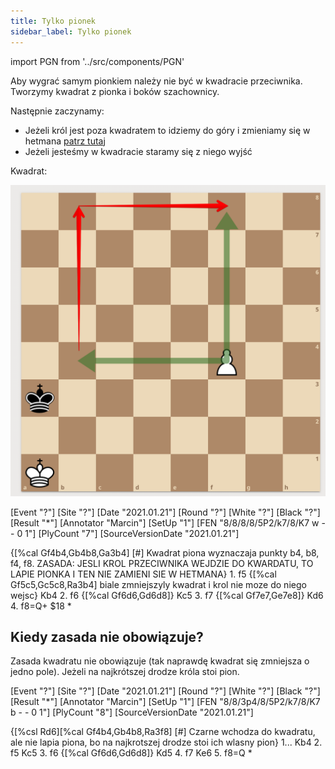 ```yaml
---
title: Tylko pionek
sidebar_label: Tylko pionek
---
```


import PGN from '../src/components/PGN'

Aby wygrać samym pionkiem należy nie być w kwadracie przeciwnika. Tworzymy kwadrat z pionka i boków szachownicy.

Następnie zaczynamy:

* Jeżeli król jest poza kwadratem to idziemy do góry i zmieniamy się w hetmana [patrz tutaj](krol_i_hetman.md)
* Jeżeli jesteśmy w kwadracie staramy się z niego wyjść

Kwadrat:

![kwadrat](kwadrat.png)


<PGN>
[Event "?"]
[Site "?"]
[Date "2021.01.21"]
[Round "?"]
[White "?"]
[Black "?"]
[Result "*"]
[Annotator "Marcin"]
[SetUp "1"]
[FEN "8/8/8/8/5P2/k7/8/K7 w - - 0 1"]
[PlyCount "7"]
[SourceVersionDate "2021.01.21"]

{[%cal Gf4b4,Gb4b8,Ga3b4] [#] Kwadrat piona wyznaczaja punkty b4, b8, f4, f8.
ZASADA: JESLI KROL PRZECIWNIKA WEJDZIE DO KWARDATU, TO LAPIE PIONKA I TEN NIE
ZAMIENI SIE W HETMANA} 1. f5 {[%cal Gf5c5,Gc5c8,Ra3b4] biale zmniejszyly
kwadrat i krol nie moze do niego wejsc} Kb4 2. f6 {[%cal Gf6d6,Gd6d8]} Kc5 3.
f7 {[%cal Gf7e7,Ge7e8]} Kd6 4. f8=Q+ $18 *
</PGN>

## Kiedy zasada nie obowiązuje?

Zasada kwadratu nie obowiązuje (tak naprawdę kwadrat się zmniejsza o jedno pole).
Jeżeli na najkrótszej drodze króla stoi pion.

<PGN>
[Event "?"]
[Site "?"]
[Date "2021.01.21"]
[Round "?"]
[White "?"]
[Black "?"]
[Result "*"]
[Annotator "Marcin"]
[SetUp "1"]
[FEN "8/8/3p4/8/5P2/k7/8/K7 b - - 0 1"]
[PlyCount "8"]
[SourceVersionDate "2021.01.21"]

{[%csl Rd6][%cal Gf4b4,Gb4b8,Ra3f8] [#] Czarne wchodza do kwadratu, ale nie
lapia piona, bo na najkrotszej drodze stoi ich wlasny pion} 1... Kb4 2. f5 Kc5
3. f6 {[%cal Gf6d6,Gd6d8]} Kd5 4. f7 Ke6 5. f8=Q *
</PGN>
